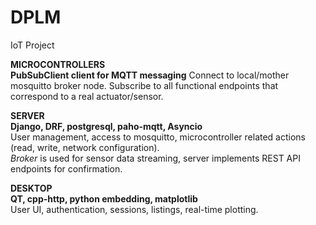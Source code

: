 # DPLM
IoT Project

__MICROCONTROLLERS__  
__PubSubClient client for MQTT messaging__
Connect to local/mother mosquitto broker node. Subscribe to all functional endpoints that correspond to a real actuator/sensor.    

__SERVER__  
__Django, DRF, postgresql, paho-mqtt, Asyncio__   
User management, access to mosquitto, microcontroller related actions (read, write, network configuration).  
_Broker_ is used for sensor data streaming, server implements REST API endpoints for confirmation.  
  
__DESKTOP__  
__QT, cpp-http, python embedding, matplotlib__    
User UI, authentication, sessions, listings, real-time plotting.  